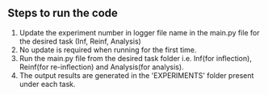 ## Steps to run the code
1. Update the experiment number in logger file name in the main.py file for the desired task (Inf, Reinf, Analysis)
2. No update is required when running for the first time.
3. Run the main.py file from the desired task folder i.e. Inf(for inflection), Reinf(for re-inflection) and Analysis(for analysis).
4. The output results are generated in the 'EXPERIMENTS' folder present under each task.

